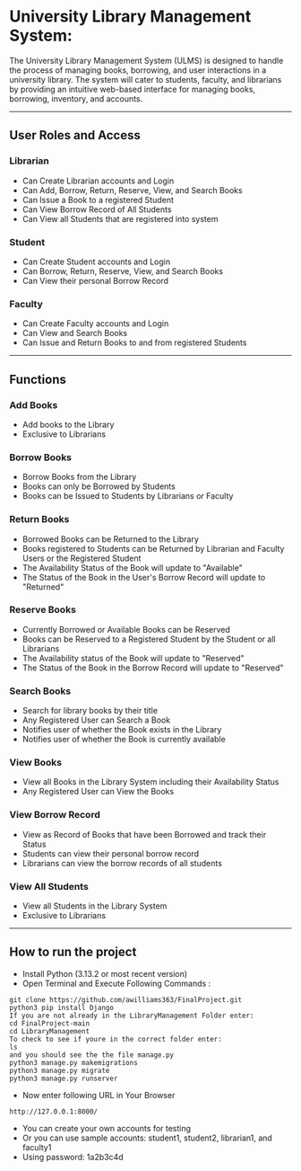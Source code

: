 # University Library Management System:
The University Library Management System (ULMS) is designed to handle the process of managing books, borrowing, and user interactions in a university library. The system will cater to students, faculty, and librarians by providing an intuitive web-based interface for managing books, borrowing, inventory, and accounts. 

---

## User Roles and Access

### Librarian
- Can Create Librarian accounts and Login
- Can Add, Borrow, Return, Reserve, View, and Search Books
- Can Issue a Book to a registered Student
- Can View Borrow Record of All Students
- Can View all Students that are registered into system

### Student
- Can Create Student accounts and Login
- Can Borrow, Return, Reserve, View, and Search Books
- Can View their personal Borrow Record


### Faculty
- Can Create Faculty accounts and Login
- Can View and Search Books
- Can Issue and Return Books to and from registered Students

---

## Functions

### Add Books
- Add books to the Library 
- Exclusive to Librarians 

### Borrow Books 
- Borrow Books from the Library 
- Books can only be Borrowed by Students 
- Books can be Issued to Students by Librarians or Faculty

### Return Books
- Borrowed Books can be Returned to the Library 
- Books registered to Students can be Returned by Librarian and Faculty Users or the Registered Student
- The Availability Status of the Book will update to "Available" 
- The Status of the Book in the User's Borrow Record will update to "Returned" 

### Reserve Books
- Currently Borrowed or Available Books can be Reserved 
- Books can be Reserved to a Registered Student by the Student or all Librarians 
- The Availability status of the Book will update to "Reserved" 
- The Status of the Book in the Borrow Record will update to "Reserved" 

### Search Books
- Search for library books by their title 
- Any Registered User can Search a Book 
- Notifies user of whether the Book exists in the Library 
- Notifies user of whether the Book is currently available 

### View Books 
- View all Books in the Library System including their Availability Status 
- Any Registered User can View the Books

### View Borrow Record
- View as Record of Books that have been Borrowed and track their Status 
- Students can view their personal borrow record 
- Librarians can view the borrow records of all students 

### View All Students 
- View all Students in the Library System
- Exclusive to Librarians 

--- 

## How to run the project
- Install Python (3.13.2 or most recent version)
- Open Terminal and Execute Following Commands :
```
git clone https://github.com/awilliams363/FinalProject.git
python3 pip install Django 
If you are not already in the LibraryManagement Folder enter: 
cd FinalProject-main
cd LibraryManagement 
To check to see if youre in the correct folder enter: 
ls 
and you should see the the file manage.py 
python3 manage.py makemigrations
python3 manage.py migrate
python3 manage.py runserver
```
- Now enter following URL in Your Browser
```
http://127.0.0.1:8000/
```

- You can create your own accounts for testing 
- Or you can use sample accounts: student1, student2, librarian1, and faculty1 
- Using password: 1a2b3c4d